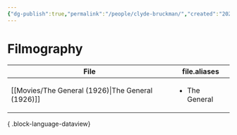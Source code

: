 ```yaml
---
{"dg-publish":true,"permalink":"/people/clyde-bruckman/","created":"2024-06-18","updated":"2024-10-07"}
---
```



# Filmography

| File                                                 | file.aliases                  |
| ---------------------------------------------------- | ----------------------------- |
| [[Movies/The General (1926)\|The General (1926)]] | <ul><li>The General</li></ul> |

{ .block-language-dataview}
